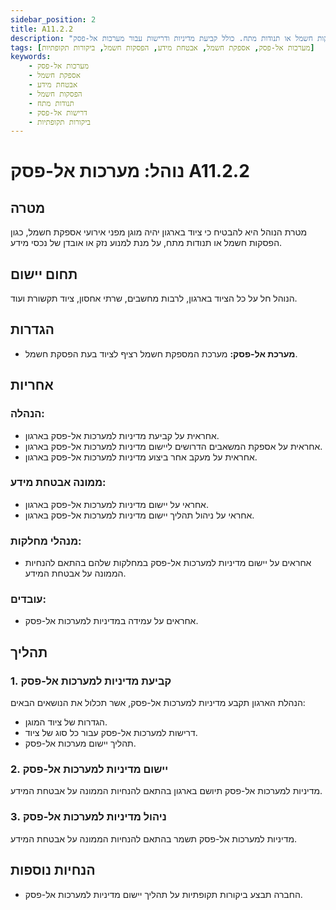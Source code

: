 ```yaml
---
sidebar_position: 2
title: A11.2.2
description: "נוהל למערכות אל-פסק בארגון למניעת נזק או אובדן של נכסי מידע עקב הפסקות חשמל או תנודות מתח. כולל קביעת מדיניות ודרישות עבור מערכות אל-פסק."
tags: [מערכות אל-פסק, אספקת חשמל, אבטחת מידע, הפסקות חשמל, ביקורות תקופתיות]
keywords:
    - מערכות אל-פסק
    - אספקת חשמל
    - אבטחת מידע
    - הפסקות חשמל
    - תנודות מתח
    - דרישות אל-פסק
    - ביקורות תקופתיות
---
```


# נוהל: מערכות אל-פסק A11.2.2

## מטרה
מטרת הנוהל היא להבטיח כי ציוד בארגון יהיה מוגן מפני אירועי אספקת חשמל, כגון הפסקות חשמל או תנודות מתח, על מנת למנוע נזק או אובדן של נכסי מידע.

## תחום יישום
הנוהל חל על כל הציוד בארגון, לרבות מחשבים, שרתי אחסון, ציוד תקשורת ועוד.

## הגדרות
- **מערכת אל-פסק:** מערכת המספקת חשמל רציף לציוד בעת הפסקת חשמל.

## אחריות
### הנהלה:
- אחראית על קביעת מדיניות למערכות אל-פסק בארגון.
- אחראית על אספקת המשאבים הדרושים ליישום מדיניות למערכות אל-פסק בארגון.
- אחראית על מעקב אחר ביצוע מדיניות למערכות אל-פסק בארגון.

### ממונה אבטחת מידע:
- אחראי על יישום מדיניות למערכות אל-פסק בארגון.
- אחראי על ניהול תהליך יישום מדיניות למערכות אל-פסק בארגון.

### מנהלי מחלקות:
- אחראים על יישום מדיניות למערכות אל-פסק במחלקות שלהם בהתאם להנחיות הממונה על אבטחת המידע.

### עובדים:
- אחראים על עמידה במדיניות למערכות אל-פסק.

## תהליך
### 1. קביעת מדיניות למערכות אל-פסק
הנהלת הארגון תקבע מדיניות למערכות אל-פסק, אשר תכלול את הנושאים הבאים:
- הגדרות של ציוד המוגן.
- דרישות למערכות אל-פסק עבור כל סוג של ציוד.
- תהליך יישום מערכות אל-פסק.

### 2. יישום מדיניות למערכות אל-פסק
מדיניות למערכות אל-פסק תיושם בארגון בהתאם להנחיות הממונה על אבטחת המידע.

### 3. ניהול מדיניות למערכות אל-פסק
מדיניות למערכות אל-פסק תשמר בהתאם להנחיות הממונה על אבטחת המידע.

## הנחיות נוספות
- החברה תבצע ביקורות תקופתיות על תהליך יישום מדיניות למערכות אל-פסק.